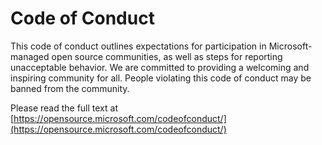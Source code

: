 # Code of Conduct

This code of conduct outlines expectations for participation in Microsoft-managed open source communities, as well as steps for reporting unacceptable behavior. We are committed to providing a welcoming and inspiring community for all. People violating this code of conduct may be banned from the community.

Please read the full text at [https://opensource.microsoft.com/codeofconduct/](https://opensource.microsoft.com/codeofconduct/)